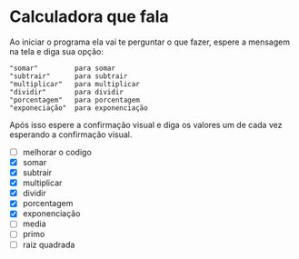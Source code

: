 # Calculadora que fala
Ao iniciar o programa ela vai te perguntar o que fazer, espere a mensagem na tela e diga sua opção:

    "somar"         para somar
    "subtrair"      para subtrair
    "multiplicar"   para multiplicar
    "dividir"       para dividir
    "porcentagem"   para porcentagem
    "exponeciação"  para exponenciação

Após isso espere a confirmação visual e diga os valores um de cada vez esperando a confirmação visual.

- [ ] melhorar o codigo 
- [x] somar
- [x] subtrair
- [x] multiplicar
- [x] dividir
- [x] porcentagem
- [x] exponenciação
- [ ] media
- [ ] primo
- [ ] raiz quadrada
